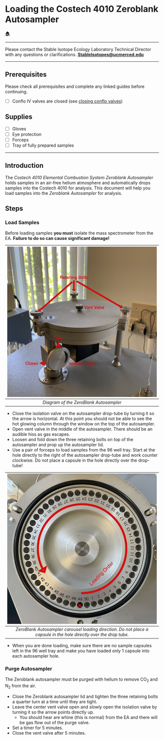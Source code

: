 # Loading the Costech 4010 Zeroblank Autosampler

[🏠](../README.md)

***

Please contact the Stable Isotope Ecology Laboratory Technical Director with any questions or clarifications. **StableIsotopes@ucmerced.edu**

***
## Prerequisites 

Please check all prerequisites and complete any linked guides before continuing.

- [ ] Conflo IV valves are closed (see [closing conflo valves](../conflo/closing_conflo_valves.md))

## Supplies

- [ ] Gloves
- [ ] Eye protection
- [ ] Forceps
- [ ] Tray of fully prepared samples

*** 

## Introduction

The *Costech 4010 Elemental Combustion System* *Zeroblank Autosampler* holds samples in an air-free helium atmosphere and automatically drops samples into the Costech 4010 for analysis. This document will help you load samples into the   *Zeroblank Autosampler* for analysis.

## Steps

### Load Samples

Before loading samples **you must** isolate the mass spectrometer from the EA.  **Failure to do so can cause significant damage!** 

|![](../figures/costech_EA/autosampler.png)|
|:--:|
|*Diagram of the ZeroBlank Autosampler*|

* Close the isolation valve on the autosampler drop-tube by turning it so the arrow is horizontal. At this point you should not be able to see the hot glowing column through the window on the top of the autosampler.
* Open vent valve in the middle of the autosampler. There should be an audible hiss as gas escapes.
* Loosen and fold down the three retaining bolts on top of the autosampler and prop up the autosampler lid.
* Use a pair of forceps to load samples from the 96 well tray. Start at the hole directly to the right of the autosampler drop-tube and work counter clockwise. Do not place a capsule in the hole directly over the drop-tube! 

|![](../figures/costech_EA/carousel.png)|
|:--:|
|*ZeroBlank Autosampler carousel loading direction. Do not place a capsule in the hole directly over the drop tube.*|

* When you are done loading, make sure there are no sample capsules left in the 96 well tray and make you have loaded only 1 capsule into each autosampler hole. 

### Purge Autosampler

The Zeroblank autosampler must be purged with helium to remove CO<sub>2</sub> and N<sub>2</sub> from the air.

* Close the Zeroblank autosampler lid and tighten the three retaining bolts a quarter turn at a time until they are tight.
* Leave the center vent valve open and *slowly* open the isolation valve by turning it so the arrow points directly up. 
    * You should hear are whine (this is normal) from the EA and there will be gas flow out of the purge valve. 
* Set a timer for 5 minutes.
* Close the vent valve after 5 minutes.